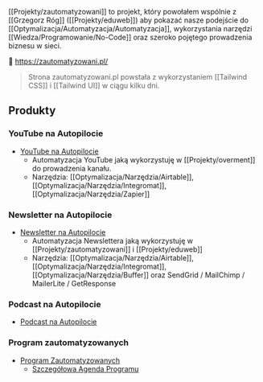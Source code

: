 [[Projekty/zautomatyzowani]] to projekt, który powołałem wspólnie z [[Grzegorz Róg]] ([[Projekty/eduweb]]) aby pokazać nasze podejście do [[Optymalizacja/Automatyzacja/Automatyzacja]], wykorzystania narzędzi [[Wiedza/Programowanie/No-Code]] oraz szeroko pojętego prowadzenia biznesu w sieci. 

🔗 https://zautomatyzowani.pl/

> Strona zautomatyzowani.pl powstała z wykorzystaniem [[Tailwind CSS]] i [[Tailwind UI]] w ciągu kilku dni.

## Produkty
### YouTube na Autopilocie
- [YouTube na Autopilocie](https://youtube.zautomatyzowani.pl)
	- Automatyzacja YouTube jaką wykorzystuję w [[Projekty/overment]] do prowadzenia kanału. 
	- Narzędzia: [[Optymalizacja/Narzędzia/Airtable]], [[Optymalizacja/Narzędzia/Integromat]], [[Optymalizacja/Narzędzia/Zapier]]

### Newsletter na Autopilocie
- [Newsletter na Autopilocie](http://newsletter.zautomatyzowani.pl)
	- Automatyzacja Newslettera jaką wykorzystuję w [[Projekty/zautomatyzowani]] i [[Projekty/eduweb]]
	- Narzędzia: [[Optymalizacja/Narzędzia/Airtable]], [[Optymalizacja/Narzędzia/Integromat]], [[Optymalizacja/Narzędzia/Buffer]] oraz SendGrid / MailChimp / MailerLite / GetResponse

### Podcast na Autopilocie
- [Podcast na Autopilocie](https://podcast.zautomatyzowani.pl)

### Program zautomatyzowanych
- [Program Zautomatyzowanych](https://zautomatyzowani.pl/program)
	- [Szczegółowa Agenda Programu](https://www.notion.so/automatyzacje/Program-Marketing-i-Biznes-na-Autopilocie-571a840aefef4d7e8502fd28a282ad67)